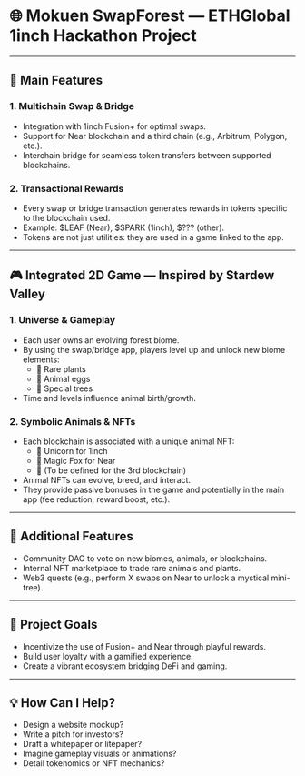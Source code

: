 
# 🌐 Mokuen SwapForest — ETHGlobal 1inch Hackathon Project

---

## 🔧 Main Features

### 1. Multichain Swap & Bridge
- Integration with 1inch Fusion+ for optimal swaps.
- Support for Near blockchain and a third chain (e.g., Arbitrum, Polygon, etc.).
- Interchain bridge for seamless token transfers between supported blockchains.

### 2. Transactional Rewards
- Every swap or bridge transaction generates rewards in tokens specific to the blockchain used.
- Example: $LEAF (Near), $SPARK (1inch), $??? (other).
- Tokens are not just utilities: they are used in a game linked to the app.

---

## 🎮 Integrated 2D Game — Inspired by Stardew Valley

### 1. Universe & Gameplay
- Each user owns an evolving forest biome.
- By using the swap/bridge app, players level up and unlock new biome elements:
  - 🌿 Rare plants
  - 🐣 Animal eggs
  - 🌳 Special trees
- Time and levels influence animal birth/growth.

### 2. Symbolic Animals & NFTs
- Each blockchain is associated with a unique animal NFT:
  - 🦄 Unicorn for 1inch
  - 🦊 Magic Fox for Near
  - 🐉 (To be defined for the 3rd blockchain)
- Animal NFTs can evolve, breed, and interact.
- They provide passive bonuses in the game and potentially in the main app (fee reduction, reward boost, etc.).

---

## 🧩 Additional Features
- Community DAO to vote on new biomes, animals, or blockchains.
- Internal NFT marketplace to trade rare animals and plants.
- Web3 quests (e.g., perform X swaps on Near to unlock a mystical mini-tree).

---

## 🎯 Project Goals
- Incentivize the use of Fusion+ and Near through playful rewards.
- Build user loyalty with a gamified experience.
- Create a vibrant ecosystem bridging DeFi and gaming.

---

## 💡 How Can I Help?
- Design a website mockup?
- Write a pitch for investors?
- Draft a whitepaper or litepaper?
- Imagine gameplay visuals or animations?
- Detail tokenomics or NFT mechanics?